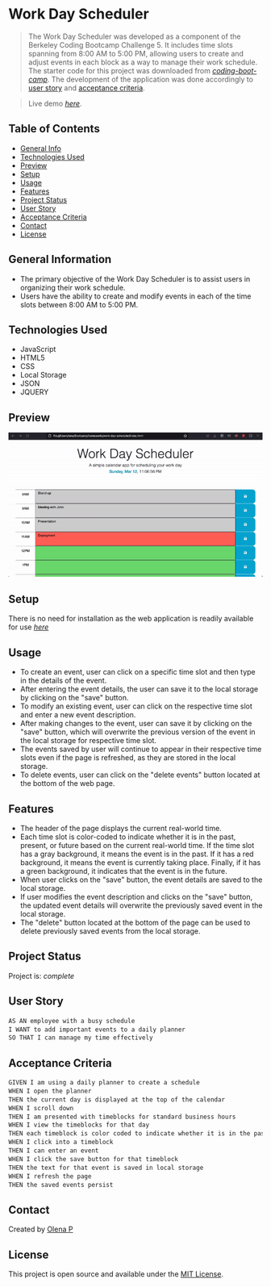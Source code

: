 # Work Day Scheduler
>The Work Day Scheduler was developed as a component of the Berkeley Coding Bootcamp Challenge 5. It includes time slots spanning from 8:00 AM to 5:00 PM, allowing users to create and adjust events in each block as a way to manage their work schedule. The starter code for this project was downloaded from [_coding-boot-camp_](https://github.com/coding-boot-camp/crispy-octo-meme). The development of the application was done accordingly to [user story](#user-tory) and [acceptance criteria](#acceptance-criteria).

> Live demo [_here_](https://userolena.github.io/work-day-scheduler/).

## Table of Contents
* [General Info](#general-information)
* [Technologies Used](#technologies-used)
* [Preview](#preview)
* [Setup](#setup)
* [Usage](#usage)
* [Features](#features)
* [Project Status](#project-status)
* [User Story](#user-tory)
* [Acceptance Criteria](#acceptance-criteria)
* [Contact](#contact)
* [License](#license)


## General Information
- The primary objective of the Work Day Scheduler is to assist users in organizing their work schedule.
- Users have the ability to create and modify events in each of the time slots between 8:00 AM to 5:00 PM.


## Technologies Used
- JavaScript
- HTML5
- CSS
- Local Storage
- JSON
- JQUERY


## Preview
![Example screenshot](./assets/img/preview.gif)


## Setup
There is no need for installation as the web application is readily available for use [_here_](https://userolena.github.io/work-day-scheduler/)


## Usage
- To create an event, user can click on a specific time slot and then type in the details of the event.
- After entering the event details, the user can save it to the local storage by clicking on the "save" button.
- To modify an existing event, user can click on the respective time slot and enter a new event description.
- After making changes to the event, user can save it by clicking on the "save" button, which will overwrite the previous version of the event in the local storage for respective time slot.
- The events saved by user will continue to appear in their respective time slots even if the page is refreshed, as they are stored in the local storage.
- To delete events, user can click on the "delete events" button located at the bottom of the web page.

## Features
- The header of the page displays the current real-world time.
- Each time slot is color-coded to indicate whether it is in the past, present, or future based on the current real-world time. If the time slot has a gray background, it means the event is in the past. If it has a red background, it means the event is currently taking place. Finally, if it has a green background, it indicates that the event is in the future.
- When user clicks on the "save" button, the event details are saved to the local storage.
- If user modifies the event description and clicks on the "save" button, the updated event details will overwrite the previously saved event in the local storage.
- The "delete" button located at the bottom of the page can be used to delete previously saved events from the local storage.


## Project Status
Project is: _complete_ 


## User Story

```md
AS AN employee with a busy schedule
I WANT to add important events to a daily planner
SO THAT I can manage my time effectively
```


## Acceptance Criteria

```md
GIVEN I am using a daily planner to create a schedule
WHEN I open the planner
THEN the current day is displayed at the top of the calendar
WHEN I scroll down
THEN I am presented with timeblocks for standard business hours
WHEN I view the timeblocks for that day
THEN each timeblock is color coded to indicate whether it is in the past, present, or future
WHEN I click into a timeblock
THEN I can enter an event
WHEN I click the save button for that timeblock
THEN the text for that event is saved in local storage
WHEN I refresh the page
THEN the saved events persist
```


## Contact
Created by [Olena P](https://github.com/UserOlena) 


## License
This project is open source and available under the [MIT License](https://en.wikipedia.org/wiki/MIT_License).

